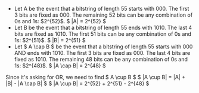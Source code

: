 <ul>
<li> Let A be the event that a bitstring of length 55 starts with 000. 
The first 3 bits are fixed as 000. 
The remaining 52 bits can be any combination of 0s and 1s: $2^{52}$. 
$ |A| = 2^{52} $
	<li> Let B be the event that a bitstring of length 55 ends with 1010. 
	      The last 4 bits are fixed as 1010. 
	      The first 51 bits can be any combination of 0s and 1s: $2^{51}$. 
$ |B| = 2^{51} $
	<li> Let $ A \cap B $ be the event that a bitstring of length 55 starts with 000 AND ends with 1010. 
	      The first 3 bits are fixed as 000. 
	      The last 4 bits are fixed as 1010. 
	      The remaining 48 bits can be any combination of 0s and 1s: $2^{48}$. 
$ |A \cap B| = 2^{48} $
</ul>
Since it's asking for OR, we need to find $ A \cup B $ 
$ |A \cup B| = |A| + |B| - |A \cap B| $ 
$ |A \cup B| = 2^{52} + 2^{51} - 2^{48} $
